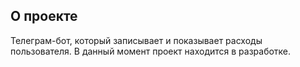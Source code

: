 ## О проекте
Телеграм-бот, который записывает и показывает расходы пользователя. В данный момент проект находится в разработке.

